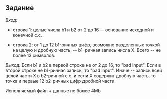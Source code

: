 ## Задание
*Вход:*
- строка 1:
	целые числа b1 и b2 от 2 до 16 -- основание исходной и конечной с.с.
	
- строка 2:
	от 1 до 12 b1-ричных цифр, возможно разделенных точкой на целую и дробную часть, --
	b1-ричная запись числа X.
	Всего -- не более 13 символов.
	
*Выход:*
	Если b1 и b2 в первой строке не от 2 до 16, то "bad input".
	Если в второй строке не b1-ричная запись, то "bad input".
	Иначе -- запись всей целой части X в b2-ричной с.с.
	и если X содержит дробную часть, то точка и первые 12 b2-ричных цифр дробной части.

Исполняемый файл + данные не более 4Mb
